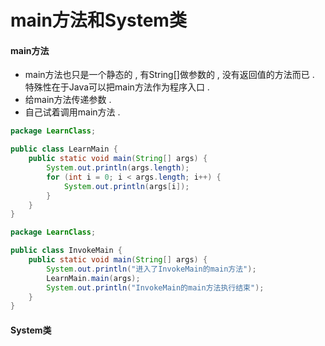 # main方法和System类

#### main方法

* main方法也只是一个静态的 , 有String\[\]做参数的 , 没有返回值的方法而已 . 特殊性在于Java可以把main方法作为程序入口 . 
* 给main方法传递参数 . 
* 自己试着调用main方法 . 

```java
package LearnClass;

public class LearnMain {
    public static void main(String[] args) {
        System.out.println(args.length);
        for (int i = 0; i < args.length; i++) {
            System.out.println(args[i]);
        }
    }
}
```

```java
package LearnClass;

public class InvokeMain {
    public static void main(String[] args) {
        System.out.println("进入了InvokeMain的main方法");
        LearnMain.main(args);
        System.out.println("InvokeMain的main方法执行结束");
    }
}
```

#### System类



